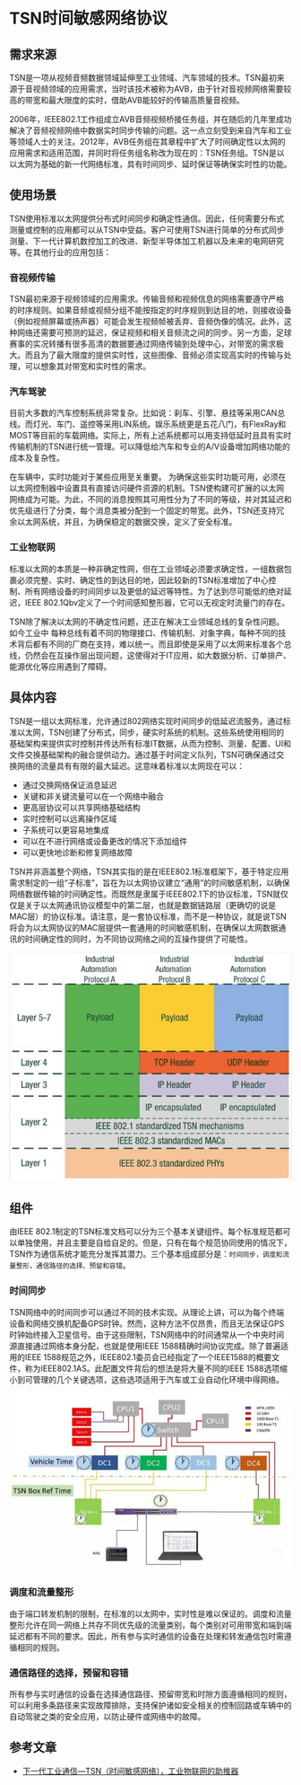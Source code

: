 # TSN时间敏感网络协议

## 需求来源

TSN是一项从视频音频数据领域延伸至工业领域、汽车领域的技术。TSN最初来源于音视频领域的应用需求，当时该技术被称为AVB，由于针对音视频网络需要较高的带宽和最大限度的实时，借助AVB能较好的传输高质量音视频。

2006年，IEEE802.1工作组成立AVB音频视频桥接任务组，并在随后的几年里成功解决了音频视频网络中数据实时同步传输的问题。这一点立刻受到来自汽车和工业等领域人士的关注。2012年，AVB任务组在其章程中扩大了时间确定性以太网的应用需求和适用范围，并同时将任务组名称改为现在的：TSN任务组。TSN是以以太网为基础的新一代网络标准，具有时间同步、延时保证等确保实时性的功能。

## 使用场景

TSN使用标准以太网提供分布式时间同步和确定性通信。因此，任何需要分布式测量或控制的应用都可以从TSN中受益。客户可使用TSN进行简单的分布式同步测量、下一代计算机数控加工的改进、新型半导体加工机器以及未来的电网研究等。在其他行业的应用包括：

### 音视频传输

TSN最初来源于视频领域的应用需求。传输音频和视频信息的网络需要遵守严格的时序规则。如果音频或视频分组不能按指定的时序规则到达目的地，则接收设备（例如视频屏幕或扬声器）可能会发生视频帧被丢弃、音频伪像的情况。此外，这种网络还需要可预测的延迟，保证视频和相关音频流之间的同步。另一方面，足球赛事的实况转播有很多高清的数据要通过网络传输到处理中心，对带宽的需求极大。而且为了最大限度的提供实时性，这些图像、音频必须实现高实时的传输与处理，可以想象其对带宽和实时性的需求。

### 汽车驾驶

目前大多数的汽车控制系统非常复杂。比如说：刹车、引擎、悬挂等采用CAN总线。而灯光、车门、遥控等采用LIN系统。娱乐系统更是五花八门，有FlexRay和MOST等目前的车载网络。实际上，所有上述系统都可以用支持低延时且具有实时传输机制的TSN进行统一管理。可以降低给汽车和专业的A/V设备增加网络功能的成本及复杂性。

在车辆中，实时功能对于某些应用至关重要。 为确保这些实时功能可用，必须在以太网控制器中设置具有直接访问硬件资源的机制。TSN使构建可扩展的以太网网络成为可能。为此，不同的消息按照其可用性分为了不同的等级，并对其延迟和优先级进行了分类，每个消息类被分配到一个固定的带宽。此外，TSN还支持冗余以太网系统，并且，为确保稳定的数据交换，定义了安全标准。

### 工业物联网

标准以太网的本质是一种非确定性网，但在工业领域必须要求确定性，一组数据包裹必须完整、实时、确定性的到达目的地，因此较新的TSN标准增加了中心控制、所有网络设备的时间同步以及更低的延迟等特性。为了达到尽可能低的绝对延迟，IEEE 802.1Qbv定义了一个时间感知整形器，它可以无视定时流量门的存在。

TSN除了解决以太网的不确定性问题，还正在解决工业领域总线的复杂性问题。如今工业中
每种总线有着不同的物理接口、传输机制、对象字典，每种不同的技术背后都有不同的厂商在支持，难以统一。而且即使是采用了以太网来标准各个总线，仍然会在互操作层出现问题，这使得对于IT应用，如大数据分析、订单排产、能源优化等应用遇到了障碍。

## 具体内容

TSN是一组以太网标准，允许通过802网络实现时间同步的低延迟流服务。通过标准以太网，TSN创建了分布式，同步，硬实时系统的机制。这些系统使用相同的基础架构来提供实时控制并传达所有标准IT数据，从而为控制、测量、配置、UI和文件交换基础架构的融合提供动力。通过基于时间定义队列，TSN可确保通过交换网络的流量具有有限的最大延迟。这意味着标准以太网现在可以：

* 通过交换网络保证消息延迟
* 关键和非关键流量可以在一个网络中融合
* 更高层协议可以共享网络基础结构
* 实时控制可以远离操作区域
* 子系统可以更容易地集成
* 可以在不进行网络或设备更改的情况下添加组件
* 可以更快地诊断和修复网络故障

TSN并非涵盖整个网络，TSN其实指的是在IEEE802.1标准框架下，基于特定应用需求制定的一组“子标准”，旨在为以太网协议建立“通用”的时间敏感机制，以确保网络数据传输的时间确定性。而既然是隶属于IEEE802.1下的协议标准，TSN就仅仅是关于以太网通讯协议模型中的第二层，也就是数据链路层（更确切的说是MAC层）的协议标准。请注意，是一套协议标准，而不是一种协议，就是说TSN将会为以太网协议的MAC层提供一套通用的时间敏感机制，在确保以太网数据通讯的时间确定性的同时，为不同协议网络之间的互操作提供了可能性。

![](../../resources/imgs/TSN_architecture.jpg)

## 组件

由IEEE 802.1制定的TSN标准文档可以分为三个基本关键组件。每个标准规范都可以单独使用，并且主要是自给自足的。但是，只有在每个规范协同使用的情况下，TSN作为通信系统才能充分发挥其潜力。三个基本组成部分是：`时间同步，调度和流量整形，通信路径的选择、预留和容错`。

### 时间同步

TSN网络中的时间同步可以通过不同的技术实现。从理论上讲，可以为每个终端设备和网络交换机配备GPS时钟。然而，这种方法不仅昂贵，而且无法保证GPS时钟始终接入卫星信号。由于这些限制，TSN网络中的时间通常从一个中央时间源直接通过网络本身分配，也就是使用IEEE 1588精确时间协议完成。除了普遍适用的IEEE 1588规范之外，IEEE802.1委员会已经指定了一个IEEE1588的概要文件，称为IEEE802.1AS。此配置文件背后的想法是将大量不同的IEEE 1588选项缩小到可管理的几个关键选项，这些选项适用于汽车或工业自动化环境中得网络。

![](../../resources/imgs/TSN_time_sync.jpg)

### 调度和流量整形

由于端口转发机制的限制，在标准的以太网中，实时性是难以保证的。调度和流量整形允许在同一网络上共存不同优先级的流量类别，每个类别对可用带宽和端到端延迟都有不同的要求。因此，所有参与实时通信的设备在处理和转发通信包时需遵循相同的规则。

### 通信路径的选择，预留和容错

所有参与实时通信的设备在选择通信路径、预留带宽和时隙方面遵循相同的规则，可以利用多条路径来实现故障排除，支持保护诸如安全相关的控制回路或车辆中的自动驾驶之类的安全应用，以防止硬件或网络中的故障。

## 参考文章

* [下一代工业通信—TSN（时间敏感网络），工业物联网的助推器](https://www.sdnlab.com/22868.html)